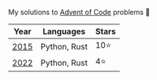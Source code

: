 
My solutions to [Advent of Code](https://adventofcode.com/) problems 🎄

| **Year** | **Languages** | **Stars** |
| -------- | ------------- | --------- |
| [2015](2015/) | Python, Rust | 10⭐  | 
| [2022](2022/) | Python, Rust | 4⭐   |
